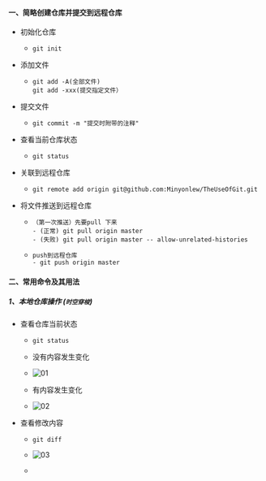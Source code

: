 #### 一、简略创建仓库并提交到远程仓库

- 初始化仓库

  - ```git
    git init
    ```

- 添加文件

  - ```
    git add -A(全部文件)
    git add -xxx(提交指定文件）
    ```

- 提交文件

  - ```
    git commit -m "提交时附带的注释"
    ```

- 查看当前仓库状态

  - ```
    git status
    ```

- 关联到远程仓库

  - ```
    git remote add origin git@github.com:Minyonlew/TheUseOfGit.git
    ```

- 将文件推送到远程仓库

  - ```
    （第一次推送）先要pull 下来
    - (正常) git pull origin master
    - (失败) git pull origin master -- allow-unrelated-histories
    ```

  - ```
    push到远程仓库
    - git push origin master
    ```

    

#### 二、常用命令及其用法

##### 1、本地仓库操作 (**`时空穿梭`**)

- 查看仓库当前状态

  - ```
    git status
    ```

  - 没有内容发生变化

  - ![01](C:\Users\Minyon\Desktop\git_use\01.PNG)

  - 有内容发生变化

  - ![02](C:\Users\Minyon\Desktop\git_use\02.PNG)

- 查看修改内容

  - ```
    git diff
    ```

  - ![03](C:\Users\Minyon\Desktop\git_use\03.PNG)

  - 